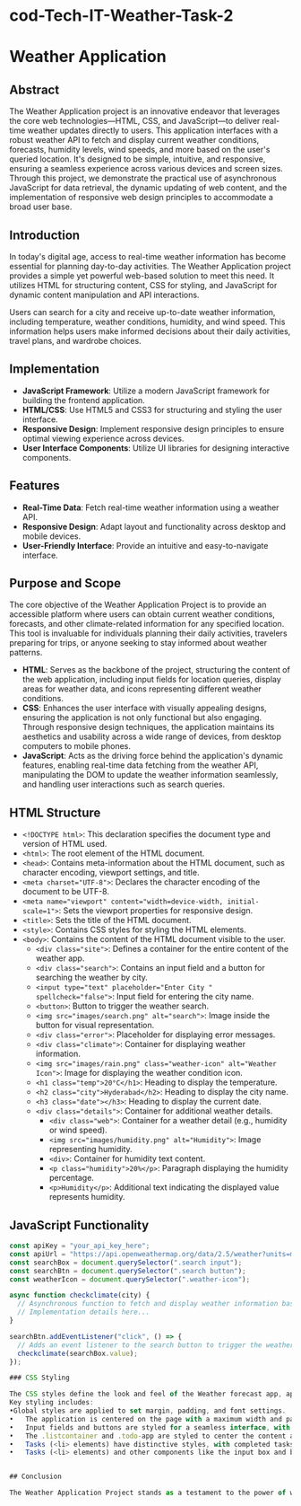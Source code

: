 # cod-Tech-IT-Weather-Task-2
# Weather Application

## Abstract

The Weather Application project is an innovative endeavor that leverages the core web technologies—HTML, CSS, and JavaScript—to deliver real-time weather updates directly to users. This application interfaces with a robust weather API to fetch and display current weather conditions, forecasts, humidity levels, wind speeds, and more based on the user's queried location. It's designed to be simple, intuitive, and responsive, ensuring a seamless experience across various devices and screen sizes. Through this project, we demonstrate the practical use of asynchronous JavaScript for data retrieval, the dynamic updating of web content, and the implementation of responsive web design principles to accommodate a broad user base.

## Introduction

In today's digital age, access to real-time weather information has become essential for planning day-to-day activities. The Weather Application project provides a simple yet powerful web-based solution to meet this need. It utilizes HTML for structuring content, CSS for styling, and JavaScript for dynamic content manipulation and API interactions.

Users can search for a city and receive up-to-date weather information, including temperature, weather conditions, humidity, and wind speed. This information helps users make informed decisions about their daily activities, travel plans, and wardrobe choices.

## Implementation

- **JavaScript Framework**: Utilize a modern JavaScript framework for building the frontend application.
- **HTML/CSS**: Use HTML5 and CSS3 for structuring and styling the user interface.
- **Responsive Design**: Implement responsive design principles to ensure optimal viewing experience across devices.
- **User Interface Components**: Utilize UI libraries for designing interactive components.

## Features

- **Real-Time Data**: Fetch real-time weather information using a weather API.
- **Responsive Design**: Adapt layout and functionality across desktop and mobile devices.
- **User-Friendly Interface**: Provide an intuitive and easy-to-navigate interface.

## Purpose and Scope

The core objective of the Weather Application Project is to provide an accessible platform where users can obtain current weather conditions, forecasts, and other climate-related information for any specified location. This tool is invaluable for individuals planning their daily activities, travelers preparing for trips, or anyone seeking to stay informed about weather patterns.

- **HTML**: Serves as the backbone of the project, structuring the content of the web application, including input fields for location queries, display areas for weather data, and icons representing different weather conditions.
- **CSS**: Enhances the user interface with visually appealing designs, ensuring the application is not only functional but also engaging. Through responsive design techniques, the application maintains its aesthetics and usability across a wide range of devices, from desktop computers to mobile phones.
- **JavaScript**: Acts as the driving force behind the application's dynamic features, enabling real-time data fetching from the weather API, manipulating the DOM to update the weather information seamlessly, and handling user interactions such as search queries.

## HTML Structure

- `<!DOCTYPE html>`: This declaration specifies the document type and version of HTML used.
- `<html>`: The root element of the HTML document.
- `<head>`: Contains meta-information about the HTML document, such as character encoding, viewport settings, and title.
- `<meta charset="UTF-8">`: Declares the character encoding of the document to be UTF-8.
- `<meta name="viewport" content="width=device-width, initial-scale=1">`: Sets the viewport properties for responsive design.
- `<title>`: Sets the title of the HTML document.
- `<style>`: Contains CSS styles for styling the HTML elements.
- `<body>`: Contains the content of the HTML document visible to the user.
  - `<div class="site">`: Defines a container for the entire content of the weather app.
  - `<div class="search">`: Contains an input field and a button for searching the weather by city.
  - `<input type="text" placeholder="Enter City " spellcheck="false">`: Input field for entering the city name.
  - `<button>`: Button to trigger the weather search.
  - `<img src="images/search.png" alt="search">`: Image inside the button for visual representation.
  - `<div class="error">`: Placeholder for displaying error messages.
  - `<div class="climate">`: Container for displaying weather information.
  - `<img src="images/rain.png" class="weather-icon" alt="Weather Icon">`: Image for displaying the weather condition icon.
  - `<h1 class="temp">20°C</h1>`: Heading to display the temperature.
  - `<h2 class="city">Hyderabad</h2>`: Heading to display the city name.
  - `<h3 class="date"></h3>`: Heading to display the current date.
  - `<div class="details">`: Container for additional weather details.
    - `<div class="web">`: Container for a weather detail (e.g., humidity or wind speed).
    - `<img src="images/humidity.png" alt="Humidity">`: Image representing humidity.
    - `<div>`: Container for humidity text content.
    - `<p class="humidity">20%</p>`: Paragraph displaying the humidity percentage.
    - `<p>Humidity</p>`: Additional text indicating the displayed value represents humidity.

## JavaScript Functionality

```javascript
const apiKey = "your_api_key_here";
const apiUrl = "https://api.openweathermap.org/data/2.5/weather?units=metric&q=";
const searchBox = document.querySelector(".search input");
const searchBtn = document.querySelector(".search button");
const weatherIcon = document.querySelector(".weather-icon");

async function checkclimate(city) { 
  // Asynchronous function to fetch and display weather information based on the provided city name.
  // Implementation details here...
}

searchBtn.addEventListener("click", () => { 
  // Adds an event listener to the search button to trigger the weather search when clicked.
  checkclimate(searchBox.value); 
});

### CSS Styling

The CSS styles define the look and feel of the Weather forecast app, applying a gradient background, styling the input fields, buttons, and tasks. 
Key styling includes:
•Global styles are applied to set margin, padding, and font settings.
•	The application is centered on the page with a maximum width and padding for aesthetics.
•	Input fields and buttons are styled for a seamless interface, with hover effects for interactivity.
•	The .listcontainer and .todo-app are styled to center the content and apply specific background colors and paddings.
•	Tasks (<li> elements) have distinctive styles, with completed tasks being visually different to provide clear feedback on their status.
•	Tasks (<li> elements) and other components like the input box and buttons have specific styles for appearance, hover effects, and when a task is marked as completed.


## Conclusion

The Weather Application Project stands as a testament to the power of web technologies in creating practical, user-friendly solutions. It showcases the synergy between HTML, CSS, and JavaScript in developing applications that are both informative and aesthetically pleasing. This project not only serves its end-users with valuable weather insights but also offers budding developers a comprehensive case study on the application of web development skills in a real-world scenario.

